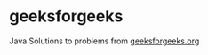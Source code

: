 geeksforgeeks
=============

Java Solutions to problems from [geeksforgeeks.org](geeksforgeeks.org)
